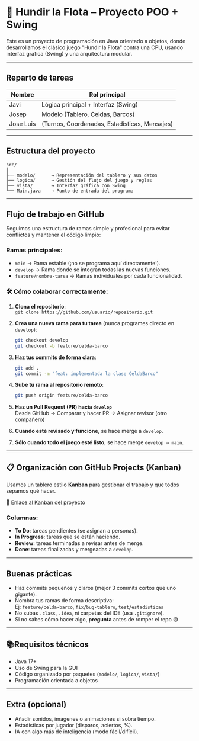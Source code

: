 
# 🚢 Hundir la Flota – Proyecto POO + Swing

Este es un proyecto de programación en Java orientado a objetos, donde desarrollamos el clásico juego "Hundir la Flota" contra una CPU, usando interfaz gráfica (Swing) y una arquitectura modular.

---

##  Reparto de tareas

| Nombre      | Rol principal                                 |
|-------------|-----------------------------------------------|
| Javi        | Lógica principal + Interfaz (Swing)           |
| Josep       | Modelo (Tablero, Celdas, Barcos)              |
| Jose Luis   | (Turnos, Coordenadas, Estadísticas, Mensajes) |

---

##  Estructura del proyecto

```
src/
│
├── modelo/      → Representación del tablero y sus datos
├── logica/      → Gestión del flujo del juego y reglas
├── vista/       → Interfaz gráfica con Swing
└── Main.java    → Punto de entrada del programa
```

---

##  Flujo de trabajo en GitHub

Seguimos una estructura de ramas simple y profesional para evitar conflictos y mantener el código limpio:

###  Ramas principales:
- `main` → Rama estable (¡no se programa aquí directamente!).
- `develop` → Rama donde se integran todas las nuevas funciones.
- `feature/nombre-tarea` → Ramas individuales por cada funcionalidad.

### 🛠️ Cómo colaborar correctamente:

1. **Clona el repositorio**:  
   `git clone https://github.com/usuario/repositorio.git`

2. **Crea una nueva rama para tu tarea** (nunca programes directo en `develop`):
   ```bash
   git checkout develop
   git checkout -b feature/celda-barco
   ```

3. **Haz tus commits de forma clara**:
   ```bash
   git add .
   git commit -m "feat: implementada la clase CeldaBarco"
   ```

4. **Sube tu rama al repositorio remoto**:
   ```bash
   git push origin feature/celda-barco
   ```

5. **Haz un Pull Request (PR) hacia `develop`**  
   Desde GitHub → Comparar y hacer PR → Asignar revisor (otro compañero)

6. **Cuando esté revisado y funcione**, se hace merge a `develop`.

7. **Sólo cuando todo el juego esté listo**, se hace merge `develop → main`.

---

## 📋 Organización con GitHub Projects (Kanban)

Usamos un tablero estilo **Kanban** para gestionar el trabajo y que todos sepamos qué hacer.

📍 [Enlace al Kanban del proyecto](https://github.com/users/JavMB/projects/1)

### Columnas:
-  **To Do**: tareas pendientes (se asignan a personas).
-  **In Progress**: tareas que se están haciendo.
-  **Review**: tareas terminadas a revisar antes de merge.
-  **Done**: tareas finalizadas y mergeadas a `develop`.

---

##  Buenas prácticas

- Haz commits pequeños y claros (mejor 3 commits cortos que uno gigante).
- Nombra tus ramas de forma descriptiva:  
  Ej: `feature/celda-barco`, `fix/bug-tablero`, `test/estadisticas`
- No subas `.class`, `.idea`, ni carpetas del IDE (usa `.gitignore`).
- Si no sabes cómo hacer algo, **pregunta** antes de romper el repo 😅

---

## 📚Requisitos técnicos

- Java 17+
- Uso de Swing para la GUI
- Código organizado por paquetes (`modelo/`, `logica/`, `vista/`)
- Programación orientada a objetos

---

##  Extra (opcional)

- Añadir sonidos, imágenes o animaciones si sobra tiempo.
- Estadísticas por jugador (disparos, aciertos, %).
- IA con algo más de inteligencia (modo fácil/difícil).
